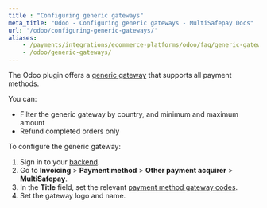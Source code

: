 ```yaml
---
title : "Configuring generic gateways"
meta_title: "Odoo - Configuring generic gateways - MultiSafepay Docs"
url: '/odoo/configuring-generic-gateways/'
aliases:
    - /payments/integrations/ecommerce-platforms/odoo/faq/generic-gateways/
    - /odoo/generic-gateways/
---
```

The Odoo plugin offers a [generic gateway](/developer/generic-gateways/) that supports all payment methods. 

You can:

- Filter the generic gateway by country, and minimum and maximum amount
- Refund completed orders only

To configure the generic gateway:

1. Sign in to your [backend](/glossaries/multisafepay-glossary/#backend). 
2. Go to **Invoicing** > **Payment method** > **Other payment acquirer** > **MultiSafepay**.
3. In the **Title** field, set the relevant [payment method gateway codes](/developer/gateway-codes). 
4. Set the gateway logo and name.

